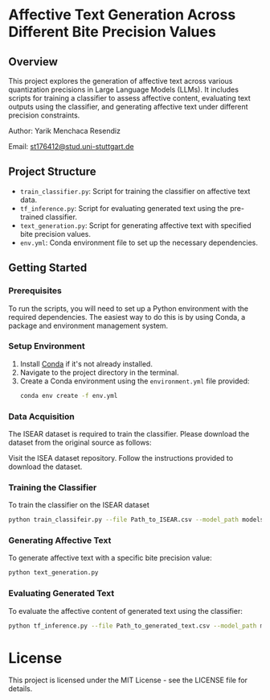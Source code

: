 # Affective Text Generation Across Different Bite Precision Values

## Overview
This project explores the generation of affective text across various quantization precisions in Large Language Models (LLMs). It includes scripts for training a classifier to assess affective content, evaluating text outputs using the classifier, and generating affective text under different precision constraints.

Author: Yarik Menchaca Resendiz

Email: st176412@stud.uni-stuttgart.de

## Project Structure
- `train_classifier.py`: Script for training the classifier on affective text data.
- `tf_inference.py`: Script for evaluating generated text using the pre-trained classifier.
- `text_generation.py`: Script for generating affective text with specified bite precision values.
- `env.yml`: Conda environment file to set up the necessary dependencies.

## Getting Started

### Prerequisites
To run the scripts, you will need to set up a Python environment with the required dependencies. The easiest way to do this is by using Conda, a package and environment management system.

### Setup Environment
1. Install [Conda](https://docs.conda.io/projects/conda/en/latest/user-guide/install/index.html) if it's not already installed.
2. Navigate to the project directory in the terminal.
3. Create a Conda environment using the `environment.yml` file provided:
   ```sh
   conda env create -f env.yml
   ```
### Data Acquisition
The ISEAR dataset is required to train the classifier. Please download the dataset from the original source as follows:

Visit the ISEA dataset repository.
Follow the instructions provided to download the dataset.

### Training the Classifier
To train the classifier on the ISEAR dataset
```sh
python train_classifeir.py --file Path_to_ISEAR.csv --model_path models/ISEAR --text_col text --output output_path.csv --cuda 2
```
### Generating Affective Text
To generate affective text with a specific bite precision value:

```sh
python text_generation.py
```

### Evaluating Generated Text
To evaluate the affective content of generated text using the classifier:

```sh
python tf_inference.py --file Path_to_generated_text.csv --model_path models/ISEAR --text_col text --output output_path.csv --cuda 2
```

# License

This project is licensed under the MIT License - see the LICENSE file for details.